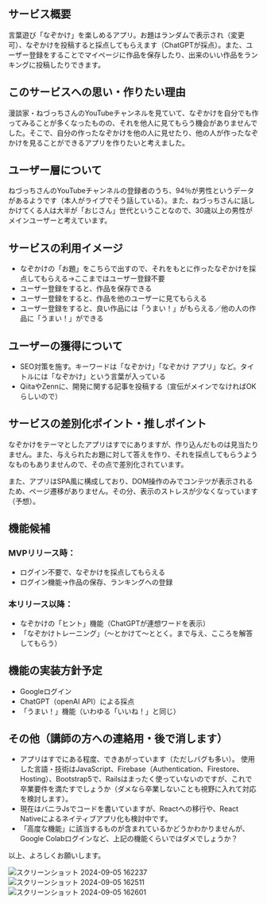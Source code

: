 ## サービス概要
言葉遊び「なぞかけ」を楽しめるアプリ。お題はランダムで表示され（変更可）、なぞかけを投稿すると採点してもらえます（ChatGPTが採点）。また、ユーザー登録をすることでマイページに作品を保存したり、出来のいい作品をランキングに投稿したりできます。


## このサービスへの思い・作りたい理由
漫談家・ねづっちさんのYouTubeチャンネルを見ていて、なぞかけを自分でも作ってみることが多くなったものの、それを他人に見てもらう機会がありませんでした。そこで、自分の作ったなぞかけを他の人に見せたり、他の人が作ったなぞかけを見ることができるアプリを作りたいと考えました。


## ユーザー層について
ねづっちさんのYouTubeチャンネルの登録者のうち、94％が男性というデータがあるようです（本人がライブでそう話している）。また、ねづっちさんに話しかけてくる人は大半が「おじさん」世代ということなので、30歳以上の男性がメインユーザーと考えています。


## サービスの利用イメージ
- なぞかけの「お題」をこちらで出すので、それをもとに作ったなぞかけを採点してもらえる→ここまではユーザー登録不要
- ユーザー登録をすると、作品を保存できる
- ユーザー登録をすると、作品を他のユーザーに見てもらえる
- ユーザー登録をすると、良い作品には「うまい！」がもらえる／他の人の作品に「うまい！」ができる


## ユーザーの獲得について
- SEO対策を施す。キーワードは「なぞかけ」「なぞかけ アプリ」など。タイトルには「なぞかけ」という言葉が入っている
- QiitaやZennに、開発に関する記事を投稿する（宣伝がメインでなければOKらしいので）


## サービスの差別化ポイント・推しポイント
なぞかけをテーマとしたアプリはすでにありますが、作り込んだものは見当たりません。また、与えられたお題に対して答えを作り、それを採点してもらうようなものもありませんので、その点で差別化されています。

また、アプリはSPA風に構成しており、DOM操作のみでコンテツが表示されるため、ページ遷移がありません。その分、表示のストレスが少なくなっています（予想）。

## 機能候補
### MVPリリース時：
- ログイン不要で、なぞかけを採点してもらえる
- ログイン機能→作品の保存、ランキングへの登録

### 本リリース以降：
- なぞかけの「ヒント」機能（ChatGPTが連想ワードを表示）
- 「なぞかけトレーニング」（～とかけて～ととく。まで与え、こころを解答してもらう）


## 機能の実装方針予定
- Googleログイン
- ChatGPT（openAI API）による採点
- 「うまい！」機能（いわゆる「いいね！」と同じ）


## その他（講師の方への連絡用・後で消します）
- アプリはすでにある程度、できあがっています（ただしバグも多い）。
使用した言語・技術はJavaScript、Firebase（Authentication、Firestore、Hosting）、Bootstrap5で、Railsはまったく使っていないのですが、これで卒業要件を満たすでしょうか（ダメなら卒業しないことも視野に入れて対応を検討します）。
- 現在はバニラJsでコードを書いていますが、Reactへの移行や、React Nativeによるネイティブアプリ化も検討中です。
- 「高度な機能」に該当するものが含まれているかどうかわかりませんが、Google Colabログインなど、上記の機能くらいではダメでしょうか？

以上、よろしくお願いします。

![スクリーンショット 2024-09-05 162237](https://github.com/user-attachments/assets/6a5c24f6-9f83-446f-860e-a0fa093530a3)
![スクリーンショット 2024-09-05 162511](https://github.com/user-attachments/assets/3de63288-13e3-4200-985b-f4e62027a388)
![スクリーンショット 2024-09-05 162601](https://github.com/user-attachments/assets/e17362b9-6d05-4704-abe7-76fdd500adb7)

